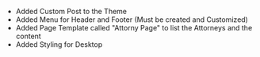 - Added Custom Post to the Theme
- Added Menu for Header and Footer (Must be created and Customized)
- Added Page Template called "Attorny Page" to list the Attorneys and the content
- Added Styling for Desktop
